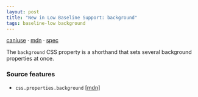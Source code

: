 ```yaml
---
layout: post
title: "New in Low Baseline Support: background"
tags: baseline-low background
---
```


[caniuse](https://caniuse.com/?search=background) · [mdn](https://developer.mozilla.org/en-US/search?q=background) · [spec](https://drafts.csswg.org/css-backgrounds-3/#background)

The `background` CSS property is a shorthand that sets several background properties at once.

### Source features

- ``css.properties.background`` [[mdn]](https://developer.mozilla.org/en-US/search?q=css.properties.background)
